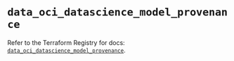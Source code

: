 # `data_oci_datascience_model_provenance`

Refer to the Terraform Registry for docs: [`data_oci_datascience_model_provenance`](https://registry.terraform.io/providers/oracle/oci/6.18.0/docs/data-sources/datascience_model_provenance).
